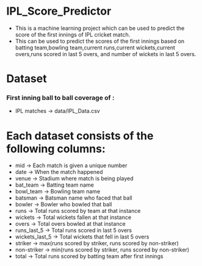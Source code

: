 
# IPL_Score_Predictor
* This is a machine learning project which can be used to predict the score of the first innings of IPL cricket match. 
* This can be used to predict the scores of the first innings based on batting team,bowling team,current runs,current wickets,current overs,runs scored in last 5 overs, and number of wickets in last 5 overs.
# Dataset
### First inning ball to ball coverage of : 
* IPL matches -> data/IPL_Data.csv

# Each dataset consists of the following columns:
* mid -> Each match is given a unique number
* date -> When the match happened
* venue -> Stadium where match is being played
* bat_team -> Batting team name
* bowl_team -> Bowling team name
* batsman -> Batsman name who faced that ball
* bowler -> Bowler who bowled that ball
* runs -> Total runs scored by team at that instance
* wickets -> Total wickets fallen at that instance
* overs -> Total overs bowled at that instance
* runs_last_5 -> Total runs scored in last 5 overs
* wickets_last_5 -> Total wickets that fell in last 5 overs
* striker -> max(runs scored by striker, runs scored by non-striker)
* non-striker -> min(runs scored by striker, runs scored by non-striker)
* total -> Total runs scored by batting team after first innings
